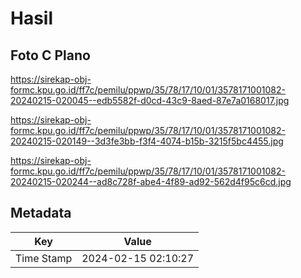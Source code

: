 # Hasil

## Foto C Plano

https://sirekap-obj-formc.kpu.go.id/ff7c/pemilu/ppwp/35/78/17/10/01/3578171001082-20240215-020045--edb5582f-d0cd-43c9-8aed-87e7a0168017.jpg

https://sirekap-obj-formc.kpu.go.id/ff7c/pemilu/ppwp/35/78/17/10/01/3578171001082-20240215-020149--3d3fe3bb-f3f4-4074-b15b-3215f5bc4455.jpg

https://sirekap-obj-formc.kpu.go.id/ff7c/pemilu/ppwp/35/78/17/10/01/3578171001082-20240215-020244--ad8c728f-abe4-4f89-ad92-562d4f95c6cd.jpg


## Metadata

| Key        | Value               |
| ---------- | ------------------- |
| Time Stamp | 2024-02-15 02:10:27 |



